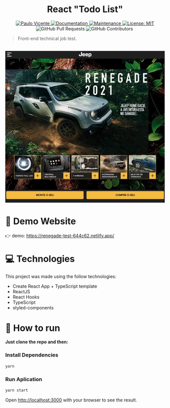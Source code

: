 <h1 align="center">React "Todo List"</h1>

<p align="center">
  <a href="https://www.linkedin.com/in/paulo-vicente-6abab0198/">
    <img alt="Paulo Vicente" src="https://img.shields.io/badge/-PauloVicente-03B0E8?style=flat&logo=Linkedin&logoColor=white" />
  </a>
  <a href="https://github.com/0xb0b1/renegade-jeep#readme">
    <img alt="Documentation" src="https://img.shields.io/badge/documentation-yes-03B0E8.svg" target="_blank" />
  </a>
  <a href="https://github.com/0xb0b1/renegade-jeep/graphs/commit-activity">
    <img alt="Maintenance" src="https://img.shields.io/badge/Maintained%3F-yes-03B0E8.svg" target="_blank" />
  </a>
  <a href="https://github.com/0xb0b1/renegade-jeep/blob/master/LICENSE">
    <img alt="License: MIT" src="https://img.shields.io/badge/License-MIT-03B0E8.svg" target="_blank" />
  </a>
  <img alt="GitHub Pull Requests" src="https://img.shields.io/github/issues-pr/0xb0b1/renegade-jeep?color=03B0E8" />
  <img alt="GitHub Contributors" src="https://img.shields.io/github/contributors/0xb0b1/renegade-jeep?color=03B0E8" />
  <img alt="" src="https://img.shields.io/github/repo-size/0xb0b1/renegade-jeep?color=03B0E8" />
</p>

> Front-end technical job test.


<br />
<div align="center">
  <img src="https://github.com/0xb0b1/renegade-jeep/blob/master/screenshot.jpg" width="720">
</div>

# :eyes: Demo Website
👉  demo: https://renegade-test-644c62.netlify.app/

# :computer: Technologies
This project was made using the follow technologies:

* Create React App + TypeScript template
* ReactJS
* React Hooks
* TypeScript
* styled-components

# :construction_worker: How to run
**Just clone the repo and then:**

### Install Dependencies
```bash
yarn
```
### Run Aplication
```bash 
yarn start 
```

Open [http://localhost:3000](http://localhost:3000) with your browser to see the result.
<br>

